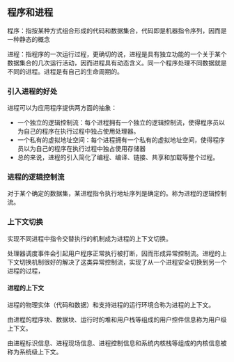 ## 程序和进程

程序：指按某种方式组合形成的代码和数据集合，代码即是机器指令序列，因而是一种静态的概念

进程：指程序的一次运行过程，更确切的说，进程是具有独立功能的一个关于某个数据集合的几次运行活动，因而进程具有动态含义。同一个程序处理不同数据就是不同的进程。进程是有自己的生命周期的。

### 引入进程的好处

进程可以为应用程序提供两方面的抽象：

- 一个独立的逻辑控制流：每个进程拥有一个独立的逻辑控制流，使得程序员以为自己的程序在执行过程中独占使用处理器。
- 一个私有的虚拟地址空间：每个进程拥有一个私有的虚拟地址空间，使得程序员以为自己的程序在执行过程中独占使用存储器
- 总的来说，进程的引入简化了编程、编译、链接、共享和加载等整个过程。



### 进程的逻辑控制流

对于某个确定的数据集，某进程指令执行地址序列是确定的。称为进程的逻辑控制流。

### 上下文切换

实现不同进程中指令交替执行的机制成为进程的上下文切换。

处理器调度事件会引起用户程序正常执行被打断，因而形成异常控制流。进程的上下文切换机制很好的解决了这类异常控制流，实现了从一个进程安全切换到另一个进程的过程，

#### 进程的上下文

进程的物理实体（代码和数据）和支持进程的运行环境合称为进程的上下文。

由进程的程序块、数据块、运行时的堆和用户栈等组成的用户控件信息称为用户级上下文。

由进程标识信息、进程现场信息、进程控制信息和系统内核栈等组成的内核信息被称为系统级上下文。

